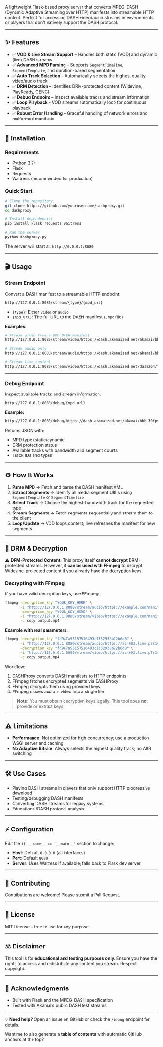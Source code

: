 A lightweight Flask-based proxy server that converts MPEG-DASH (Dynamic Adaptive Streaming over HTTP) manifests into streamable HTTP content. Perfect for accessing DASH video/audio streams in environments or players that don't natively support the DASH protocol.

---

## ✨ Features

- ✅ **VOD & Live Stream Support** – Handles both static (VOD) and dynamic (live) DASH streams  
- ✅ **Advanced MPD Parsing** – Supports `SegmentTimeline`, `SegmentTemplate`, and duration-based segmentation  
- ✅ **Auto Track Selection** – Automatically selects the highest quality video/audio track  
- ✅ **DRM Detection** – Identifies DRM-protected content (Widevine, PlayReady, CENC)  
- ✅ **Debug Endpoint** – Inspect available tracks and stream information  
- ✅ **Loop Playback** – VOD streams automatically loop for continuous playback  
- ✅ **Robust Error Handling** – Graceful handling of network errors and malformed manifests  

---

## 🚀 Installation

### Requirements
- Python 3.7+
- Flask
- Requests
- Waitress (recommended for production)

### Quick Start

```bash
# Clone the repository
git clone https://github.com/yourusername/dashproxy.git
cd dashproxy

# Install dependencies
pip install Flask requests waitress

# Run the server
python dashproxy.py
````

The server will start at:
`http://0.0.0.0:8080`

---

## 🎬 Usage

### Stream Endpoint

Convert a DASH manifest to a streamable HTTP endpoint:

```
http://127.0.0.1:8080/stream/{type}/{mpd_url}
```

* `{type}`: Either `video` or `audio`
* `{mpd_url}`: The full URL to the DASH manifest (`.mpd` file)

**Examples:**

```bash
# Stream video from a VOD DASH manifest
http://127.0.0.1:8080/stream/video/https://dash.akamaized.net/akamai/bbb_30fps/bbb_30fps.mpd

# Stream audio only
http://127.0.0.1:8080/stream/audio/https://dash.akamaized.net/akamai/bbb_30fps/bbb_30fps.mpd

# Stream live content
http://127.0.0.1:8080/stream/video/https://dash.akamaized.net/dash264/TestCases/1c/qualcomm/2/MultiRate.mpd
```

---

### Debug Endpoint

Inspect available tracks and stream information:

```
http://127.0.0.1:8080/debug/{mpd_url}
```

**Example:**

```bash
http://127.0.0.1:8080/debug/https://dash.akamaized.net/akamai/bbb_30fps/bbb_30fps.mpd
```

Returns JSON with:

* MPD type (static/dynamic)
* DRM protection status
* Available tracks with bandwidth and segment counts
* Track IDs and types

---

## ⚙️ How It Works

1. **Parse MPD** → Fetch and parse the DASH manifest XML
2. **Extract Segments** → Identify all media segment URLs using `SegmentTemplate` or `SegmentTimeline`
3. **Select Track** → Choose the highest-bandwidth track for the requested type
4. **Stream Segments** → Fetch segments sequentially and stream them to the client
5. **Loop/Update** → VOD loops content; live refreshes the manifest for new segments

---

## 🔐 DRM & Decryption

⚠️ **DRM-Protected Content**: This proxy itself **cannot decrypt** DRM-protected streams.
However, it **can be used with FFmpeg** to decrypt Widevine-protected content if you already have the decryption keys.

### Decrypting with FFmpeg

If you have valid decryption keys, use FFmpeg:

```bash
ffmpeg -decryption_key "YOUR_KEY_HERE" \
       -i "http://127.0.0.1:8080/stream/audio/https://example.com/manifest.mpd" \
       -decryption_key "YOUR_KEY_HERE" \
       -i "http://127.0.0.1:8080/stream/video/https://example.com/manifest.mpd" \
       -c copy output.mp4
```

**Example with real parameters:**

```bash
ffmpeg -decryption_key "fd9a7a53157516493c1332938b22b6d8" \
       -i "http://127.0.0.1:8080/stream/audio/https://ac-003.live.p7s1video.net/e85065ab/t_009/nickelodeon-de/cenc-default.mpd" \
       -decryption_key "fd9a7a53157516493c1332938b22b6d8" \
       -i "http://127.0.0.1:8080/stream/video/https://ac-003.live.p7s1video.net/e85065ab/t_009/nickelodeon-de/cenc-default.mpd" \
       -c copy output.mp4
```

Workflow:

1. DASHProxy converts DASH manifests to HTTP endpoints
2. FFmpeg fetches encrypted segments via DASHProxy
3. FFmpeg decrypts them using provided keys
4. FFmpeg muxes audio + video into a single file

> **Note:** You must obtain decryption keys legally. This tool does **not** provide or extract keys.

---

## ⚠️ Limitations

* **Performance**: Not optimized for high concurrency; use a production WSGI server and caching
* **No Adaptive Bitrate**: Always selects the highest quality track; no ABR switching

---

## 🛠 Use Cases

* Playing DASH streams in players that only support HTTP progressive download
* Testing/debugging DASH manifests
* Converting DASH streams for legacy systems
* Educational/DASH protocol analysis

---

## ⚡ Configuration

Edit the `if __name__ == '__main__'` section to change:

* **Host**: Default `0.0.0.0` (all interfaces)
* **Port**: Default `8080`
* **Server**: Uses Waitress if available; falls back to Flask dev server

---

## 🤝 Contributing

Contributions are welcome! Please submit a Pull Request.

---

## 📜 License

MIT License – free to use for any purpose.

---

## ⚖️ Disclaimer

This tool is for **educational and testing purposes only**.
Ensure you have the rights to access and redistribute any content you stream. Respect copyright.

---

## 🙏 Acknowledgments

* Built with Flask and the MPEG-DASH specification
* Tested with Akamai’s public DASH test streams

---

💡 **Need help?** Open an issue on GitHub or check the `/debug` endpoint for details.

Want me to also generate a **table of contents** with automatic GitHub anchors at the top?
```
